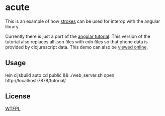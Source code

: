# acute

This is an example of how [strokes](https://github.com/dribnet/strokes) can be used for interop with the angular library.

Currently there is just a port of the [angular tutorial](http://docs.angularjs.org/tutorial/). This version of the tutorial also replaces all json files with edn files so that phone data is provided by clojurescript data. This demo can also be [viewed online](http://dribnet.github.com/acute/).

## Usage

lein cljsbuild auto
cd public && ./web_server.sh
open http://localhost:7878/tutorial/

## License

[WTFPL](http://www.wtfpl.net/)
